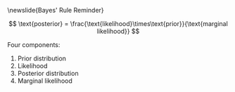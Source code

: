 \newslide{Bayes' Rule Reminder}

$$
\text{posterior} =
\frac{\text{likelihood}\times\text{prior}}{\text{marginal likelihood}}
$$

Four components:

1. Prior distribution
2. Likelihood
3. Posterior distribution
4. Marginal likelihood
